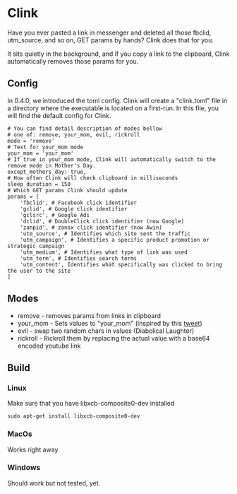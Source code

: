 # Clink
Have you ever pasted a link in messenger and deleted all those fbclid, utm_source, and so on, GET params by hands? Clink does that for you.

It sits quietly in the background, and if you copy a link to the clipboard, Clink automatically removes those params for you.

## Config

In 0.4.0, we introduced the toml config. Clink will create a "clink.toml" file in a directory where the executable is located on a first-run. In this file, you will find the default config for Clink.

```
# You can find detail description of modes bellow
# one of: remove, your_mom, evil, rickroll
mode = 'remove' 
# Text for your_mom mode  
your_mom = 'your_mom' 
# If true in your_mom mode, Clink will automatically switch to the remove mode in Mother's Day. 
except_mothers_day: true,
# How often Clink will check clipboard in milliseconds
sleep_duration = 150
# Which GET params Clink should update
params = [
    'fbclid', # Facebook click identifier
    'gclid', # Google click identifier
    'gclsrc', # Google Ads
    'dclid', # DoubleClick click identifier (now Google)
    'zanpid', # zanox click identifier (now Awin)
    'utm_source', # Identifies which site sent the traffic 
    'utm_campaign', # Identifies a specific product promotion or strategic campaign
    'utm_medium', # Identifies what type of link was used
    'utm_term', # Identifies search terms
    'utm_content', Identifies what specifically was clicked to bring the user to the site
]
```

## Modes

* remove - removes params from links in clipboard
* your_mom - Sets values to "your_mom" (inspired by this [tweet](https://twitter.com/ftrain/status/1359138516681314311?s=21))
* evil -  swap two random chars in values (Diabolical Laughter)
* rickroll -  Rickroll them by replacing the actual value with a base64 encoded youtube link

## Build

### Linux

Make sure that you have libxcb-composite0-dev installed 
```
sudo apt-get install libxcb-composite0-dev
```

### MacOs

Works right away

### Windows

Should work but not tested, yet.

